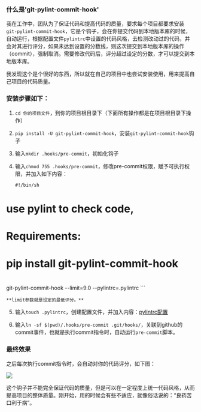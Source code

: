 ### 什么是'git-pylint-commit-hook'
我在工作中，团队为了保证代码和提高代码的质量，要求每个项目都要求安装`git-pylint-commit-hook`，它是个钩子，会在你提交代码到本地版本库的时候，自动运行，根据配置文件`pylintrc`中设置的代码风格，去检测改动过的代码，并会对其进行评分，如果未达到设置的分数线，则这次提交到本地版本库的操作（commit），强制取消。需要修改代码后，评分超过设定的分数，才可以提交到本地版本库。

我发现这个是个很好的东西，所以就在自己的项目中也尝试安装使用，用来提高自己项目的代码质量。

### 安装步骤如下：

1. `cd 你的项目文件`，到你的项目根目录下（下面所有操作都是在项目根目录下操作）

2. `pip install -U git-pylint-commit-hook`，安装`git-pylint-commit-hook`钩子

3. 输入`mkdir .hooks/pre-commit`，初始化钩子

4. 输入`chmod 755 .hooks/pre-commit`，修改pre-commit权限，赋予可执行权限，并加入如下内容：
	```
	#!/bin/sh
# use pylint to check code,
# Requirements:
#       pip install git-pylint-commit-hook
#
git-pylint-commit-hook --limit=9.0 --pylintrc=.pylintrc
	```

	**limit参数就是设定的最低评分。**

5. 输入`touch .pylintrc`，创建配置文件，并加入内容：[pylintrc配置](https://gist.github.com/521xueweihan/fb39af36ecfc9900a53b3707357fda80)

6. 输入`ln -sf $(pwd)/.hooks/pre-commit .git/hooks/`，关联到github的commit事件，也就是执行commit指令时，自动运行`pre-commit`脚本。

### 最终效果
之后每次执行commit指令时，会自动对你的代码评分，如下图：

![](http://7xqirw.com1.z0.glb.clouddn.com/test%20pylint.png)

这个钩子并不能完全保证代码的质量，但是可以在一定程度上统一代码风格，从而提高项目的整体质量。刚开始，用的时候会有些不适应，就像俗话说的：“良药苦口利于病”。
